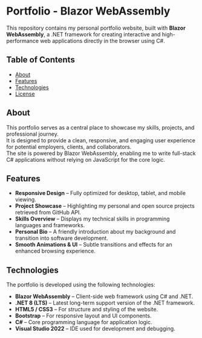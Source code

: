 # Portfolio - Blazor WebAssembly

This repository contains my personal portfolio website, built with **Blazor WebAssembly**, a .NET framework for creating interactive and high-performance web applications directly in the browser using C#.

## Table of Contents

- [About](#about)
- [Features](#features)
- [Technologies](#technologies)
- [License](#license)

## About

This portfolio serves as a central place to showcase my skills, projects, and professional journey.  
It is designed to provide a clean, responsive, and engaging user experience for potential employers, clients, and collaborators.  
The site is powered by Blazor WebAssembly, enabling me to write full-stack C# applications without relying on JavaScript for the core logic.

## Features

- **Responsive Design** – Fully optimized for desktop, tablet, and mobile viewing.
- **Project Showcase** – Highlighting my personal and open source projects retrieved from GitHub API.
- **Skills Overview** – Displays my technical skills in programming languages and frameworks.
- **Personal Bio** – A friendly introduction about my background and transition into software development.
- **Smooth Animations & UI** – Subtle transitions and effects for an enhanced browsing experience.

## Technologies

The portfolio is developed using the following technologies:

- **Blazor WebAssembly** – Client-side web framework using C# and .NET.
- **.NET 8 (LTS)** – Latest long-term support version of the .NET framework.
- **HTML5 / CSS3** – For structure and styling of the website.
- **Bootstrap** – For responsive layout and UI components.
- **C#** – Core programming language for application logic.
- **Visual Studio 2022** – IDE used for development and debugging.
